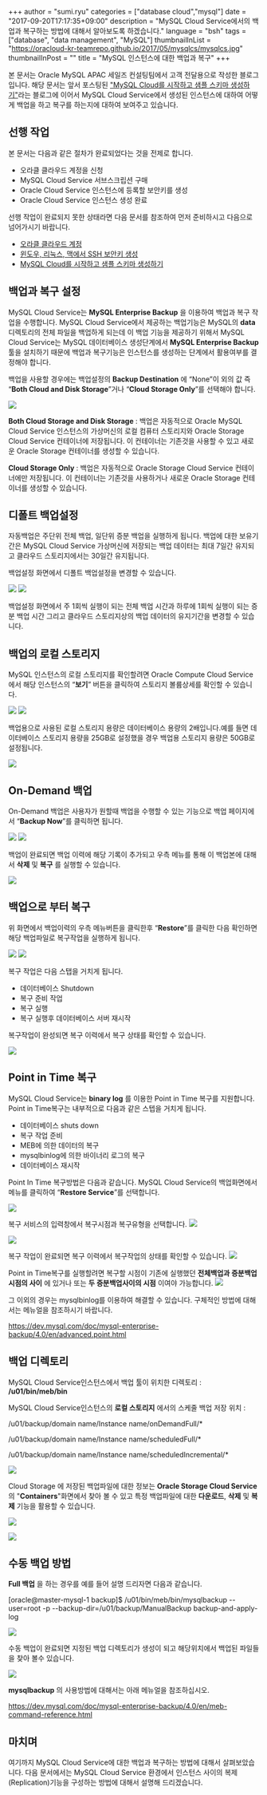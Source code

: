 +++
author = "sumi.ryu"
categories = ["database cloud","mysql"]
date = "2017-09-20T17:17:35+09:00"
description = "MySQL Cloud Service에서의 백업과 복구하는 방법에 대해서 알아보도록 하겠습니다."
language = "bsh"
tags = ["database", "data management", "MySQL"]
thumbnailInList = "https://oracloud-kr-teamrepo.github.io/2017/05/mysqlcs/mysqlcs.jpg"
thumbnailInPost = ""
title = "MySQL 인스턴스에 대한 백업과 복구"
+++

본 문서는 Oracle MySQL APAC 세일즈 컨설팅팀에서 고객 전달용으로 작성한 블로그입니다. 해당 문서는 앞서 포스팅된 ["MySQL Cloud를 시작하고 샘플 스키마 생성하기"](post/mysqlcs/)라는 블로그에 이어서 MySQL Cloud Service에서 생성된 인스턴스에 대하여 어떻게 백업을 하고 복구를 하는지에 대하여 보여주고 있습니다.

## 선행 작업

본 문서는 다음과 같은 절차가 완료되었다는 것을 전제로 합니다.

- 오라클 클라우드 계정을 신청
- MySQL Cloud Service 서브스크립션 구매
- Oracle Cloud Service 인스턴스에 등록할 보안키를 생성
- Oracle Cloud Service 인스턴스 생성 완료

선행 작업이 완료되지 못한 상태라면 다음 문서를 참조하여 먼저 준비하시고 다음으로 넘어가시기 바랍니다.  

- [오라클 클라우드 계정](/post/accont/)
- [윈도우, 리눅스, 맥에서 SSH 보안키 생성](/post/ssh_key/)
- [MySQL Cloud를 시작하고 샘플 스키마 생성하기](/post/mysqlcs/)

## 백업과 복구 설정

MySQL Cloud Service는 __MySQL Enterprise Backup__ 을 이용하여 백업과 복구 작업을 수행합니다. MySQL Cloud Service에서 제공하는 백업기능은 MySQL의 __data__ 디렉토리의 전체 파일을 백업하게 되는데 이 백업 기능을 제공하기 위해서 MySQL Cloud Service는 MySQL 데이터베이스 생성단계에서 __MySQL Enterprise Backup__ 툴을 설치하기 때문에 백업과 복구기능은 인스턴스를 생성하는 단계에서 활용여부를 결정해야 합니다.

백업을 사용할 경우에는 백업설정의 __Backup Destination__ 에 “None”이 외의 값 즉 “__Both Cloud and Disk Storage__”거나 “__Cloud Storage Only__”를 선택해야 합니다.

![](https://oracloud-kr-teamrepo.github.io/2017/09/mysqlcs_backup/config.png)

__Both Cloud Storage and Disk Storage__ : 백업은 자동적으로 Oracle MySQL Cloud Service 인스턴스의 가상머신의 로컬 컴퓨터 스토리지와 Oracle Storage Cloud Service 컨테이너에 저장됩니다. 이 컨테이너는 기존것을 사용할 수 있고 새로운 Oracle Storage 컨테이너를 생성할 수 있습니다.

__Cloud Storage Only__ : 백업은 자동적으로 Oracle Storage Cloud Service 컨테이너에만 저장됩니다. 이 컨테이너는 기존것을 사용하거나 새로운 Oracle Storage 컨테이너를 생성할 수 있습니다.

## 디폴트 백업설정

자동백업은 주단위 전체 백업, 일단위 증분 백업을 실행하게 됩니다.
백업에 대한 보유기간은 MySQL Cloud Service 가상머신에 저장되는 백업 데이터는 최대 7일간 유지되고 클라우드 스토리지에서는 30일간 유지됩니다.

백업설정 화면에서 디폴트 백업설정을 변경할 수 있습니다.

![](https://oracloud-kr-teamrepo.github.io/2017/09/mysqlcs_backup/change1.png)
![](https://oracloud-kr-teamrepo.github.io/2017/09/mysqlcs_backup/change2.png)

백업설정 화면에서 주 1회씩 실행이 되는 전체 백업 시간과 하루에 1회씩 실행이 되는 증분 백업 시간 그리고 클라우드 스토리지상의 백업 데이터의 유지기간을 변경할 수 있습니다.

## 백업의 로컬 스토리지

MySQL 인스턴스의 로컬 스토리지를 확인할려면 Oracle Compute Cloud Service에서 해당 인스턴스의 “__보기__” 버튼을 클릭하여 스토리지 볼륨상세를 확인할 수 있습니다.

![](https://oracloud-kr-teamrepo.github.io/2017/09/mysqlcs_backup/storage1.png)
![](https://oracloud-kr-teamrepo.github.io/2017/09/mysqlcs_backup/storage2.png)

백업용으로 사용된 로컬 스토리지 용량은 데이터베이스 용량의 2배입니다.예를 들면 데이터베이스 스토리지 용량을 25GB로 설정했을 경우 백업용 스토리지 용량은 50GB로 설정됩니다.

![](https://oracloud-kr-teamrepo.github.io/2017/09/mysqlcs_backup/storage3.png)

## On-Demand 백업

On-Demand 백업은 사용자가 원할때 백업을 수행할 수 있는 기능으로 백업 페이지에서 “__Backup Now__”를 클릭하면 됩니다.


![](https://oracloud-kr-teamrepo.github.io/2017/09/mysqlcs_backup/ondemand1.png)
![](https://oracloud-kr-teamrepo.github.io/2017/09/mysqlcs_backup/ondemand2.png)

백업이 완료되면 백업 이력에 해당 기록이 추가되고 우측 메뉴를 통해 이 백업본에 대해서 __삭제__ 및 __복구__ 를 실행할 수 있습니다.

![](https://oracloud-kr-teamrepo.github.io/2017/09/mysqlcs_backup/ondemand3.png)

## 백업으로 부터 복구

위 화면에서 백업이력의 우측 메뉴버튼을 클릭한후  “__Restore__”를 클릭한 다음 확인하면 해당 백업파일로 복구작업을 실행하게 됩니다.

![](https://oracloud-kr-teamrepo.github.io/2017/09/mysqlcs_backup/restore1.png)
![](https://oracloud-kr-teamrepo.github.io/2017/09/mysqlcs_backup/restore2.png)

복구 작업은 다음 스탭을 거치게 됩니다.

- 데이터베이스 Shutdown
- 복구 준비 작업
- 복구 실행
- 복구 실행후 데이터베이스 서버 재시작

복구작업이 완성되면 복구 이력에서 복구 상태를 확인할 수 있습니다.

![](https://oracloud-kr-teamrepo.github.io/2017/09/mysqlcs_backup/restore3.png)

## Point in Time 복구

MySQL Cloud Service는 __binary log__ 를 이용한 Point in Time 복구를 지원합니다.
Point in Time복구는 내부적으로 다음과 같은 스텝을 거치게 됩니다.

-	데이터베이스 shuts down
-	복구 작업 준비
-	MEB에 의한 데이터의 복구
-	mysqlbinlog에 의한 바이너리 로그의 복구
-	데이터베이스 재시작


Point In Time 복구방법은 다음과 같습니다.
MySQL Cloud Service의 백업화면에서 메뉴를 클릭하여 “__Restore Service__”를 선택합니다.

![](https://oracloud-kr-teamrepo.github.io/2017/09/mysqlcs_backup/restore4.png)

복구 서비스의 입력창에서 복구시점과 복구유형을 선택합니다.
![](https://oracloud-kr-teamrepo.github.io/2017/09/mysqlcs_backup/restore5.png)

![](https://oracloud-kr-teamrepo.github.io/2017/09/mysqlcs_backup/restore6.png)

복구 작업이 완료되면 복구 이력에서 복구작업의 상태를 확인할 수 있습니다.
![](https://oracloud-kr-teamrepo.github.io/2017/09/mysqlcs_backup/restore7.png)

Point in Time복구를 실행할려면 복구할 시점이 기존에 실행했던 __전체백업과 증분백업 시점의 사이__ 에 있거나 또는 __두 증분백업사이의 시점__ 이여야 가능합니다.
![](https://oracloud-kr-teamrepo.github.io/2017/09/mysqlcs_backup/PIT.png)

그 이외의 경우는 mysqlbinlog를 이용하여 해결할 수 있습니다.
구체적인 방법에 대해서는 메뉴얼을 참조하시기 바랍니다.

https://dev.mysql.com/doc/mysql-enterprise-backup/4.0/en/advanced.point.html

## 백업 디렉토리

MySQL Cloud Service인스턴스에서 백업 툴이 위치한 디렉토리 : __/u01/bin/meb/bin__

MySQL Cloud Service인스턴스의 __로컬 스토리지__ 에서의 스케줄 백업 저장 위치 :

/u01/backup/domain name/Instance name/onDemandFull/*

/u01/backup/domain name/Instance name/scheduledFull/*

/u01/backup/domain name/Instance name/scheduledIncremental/*

![](https://oracloud-kr-teamrepo.github.io/2017/09/mysqlcs_backup/backupdir.png)

Cloud Storage 에 저장된 백업파일에 대한 정보는 __Oracle Storage Cloud Service__ 의 "__Containers__"화면에서 찾아 볼 수 있고 특정 백업파일에 대한 __다운로드__, __삭제__ 및 __복제__ 기능을 활용할 수 있습니다.

![](https://oracloud-kr-teamrepo.github.io/2017/09/mysqlcs_backup/storage_cloud1.png)

![](https://oracloud-kr-teamrepo.github.io/2017/09/mysqlcs_backup/storage_cloud2.png)

## 수동 백업 방법

__Full 백업__ 을 하는 경우를 예를 들어 설명 드리자면 다음과 같습니다.

[oracle@master-mysql-1 backup]$ /u01/bin/meb/bin/mysqlbackup --user=root -p --backup-dir=/u01/backup/ManualBackup backup-and-apply-log

![](https://oracloud-kr-teamrepo.github.io/2017/09/mysqlcs_backup/manual1.png)

수동 백업이 완료되면 지정된 백업 디렉토리가 생성이 되고 해당위치에서 백업된 파일들을 찾아 볼수 있습니다.

![](https://oracloud-kr-teamrepo.github.io/2017/09/mysqlcs_backup/manual2.png)

__mysqlbackup__ 의 사용방법에 대해서는 아래 메뉴얼을 참조하십시오.

https://dev.mysql.com/doc/mysql-enterprise-backup/4.0/en/meb-command-reference.html

## 마치며

여기까지 MySQL Cloud Service에 대한 백업과 복구하는 방법에 대해서 살펴보았습니다. 다음 문서에서는 MySQL Cloud Service 환경에서 인스턴스 사이의 복제(Replication)기능을 구성하는 방법에 대해서 설명해 드리겠습니다.
